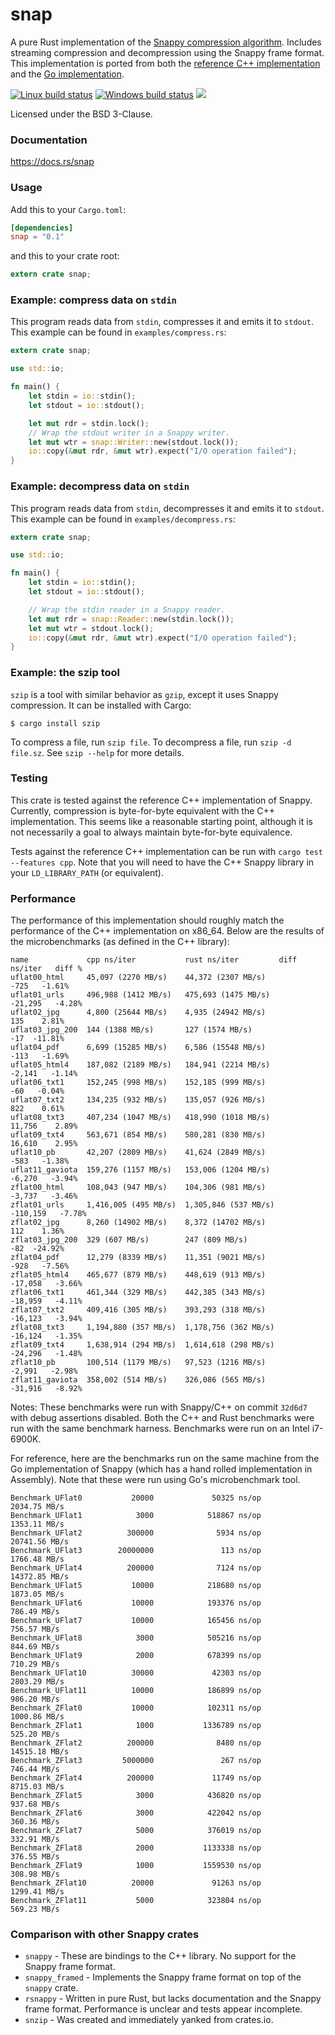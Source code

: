 snap
====
A pure Rust implementation of the
[Snappy compression algorithm](http://google.github.io/snappy/).
Includes streaming compression and decompression using the Snappy frame format.
This implementation is ported from both the
[reference C++ implementation](https://github.com/google/snappy)
and the
[Go implementation](https://github.com/golang/snappy).

[![Linux build status](https://api.travis-ci.org/BurntSushi/rust-snappy.png)](https://travis-ci.org/BurntSushi/rust-snappy)
[![Windows build status](https://ci.appveyor.com/api/projects/status/github/BurntSushi/rust-snappy?svg=true)](https://ci.appveyor.com/project/BurntSushi/rust-snappy)
[![](http://meritbadge.herokuapp.com/snap)](https://crates.io/crates/snap)

Licensed under the BSD 3-Clause.

### Documentation

https://docs.rs/snap

### Usage

Add this to your `Cargo.toml`:

```toml
[dependencies]
snap = "0.1"
```

and this to your crate root:

```rust
extern crate snap;
```

### Example: compress data on `stdin`

This program reads data from `stdin`, compresses it and emits it to `stdout`.
This example can be found in `examples/compress.rs`:

```rust
extern crate snap;

use std::io;

fn main() {
    let stdin = io::stdin();
    let stdout = io::stdout();

    let mut rdr = stdin.lock();
    // Wrap the stdout writer in a Snappy writer.
    let mut wtr = snap::Writer::new(stdout.lock());
    io::copy(&mut rdr, &mut wtr).expect("I/O operation failed");
}
```

### Example: decompress data on `stdin`

This program reads data from `stdin`, decompresses it and emits it to `stdout`.
This example can be found in `examples/decompress.rs`:

```rust
extern crate snap;

use std::io;

fn main() {
    let stdin = io::stdin();
    let stdout = io::stdout();

    // Wrap the stdin reader in a Snappy reader.
    let mut rdr = snap::Reader::new(stdin.lock());
    let mut wtr = stdout.lock();
    io::copy(&mut rdr, &mut wtr).expect("I/O operation failed");
}
```

### Example: the szip tool

`szip` is a tool with similar behavior as `gzip`, except it uses Snappy
compression. It can be installed with Cargo:

```
$ cargo install szip
```

To compress a file, run `szip file`. To decompress a file, run `szip -d
file.sz`. See `szip --help` for more details.

### Testing

This crate is tested against the reference C++ implementation of Snappy.
Currently, compression is byte-for-byte equivalent with the C++ implementation.
This seems like a reasonable starting point, although it is not necessarily
a goal to always maintain byte-for-byte equivalence.

Tests against the reference C++ implementation can be run with
`cargo test --features cpp`. Note that you will need to have the C++ Snappy
library in your `LD_LIBRARY_PATH` (or equivalent).

### Performance

The performance of this implementation should roughly match the performance of
the C++ implementation on x86_64. Below are the results of the microbenchmarks
(as defined in the C++ library):

```
name             cpp ns/iter           rust ns/iter         diff ns/iter   diff %
uflat00_html     45,097 (2270 MB/s)    44,372 (2307 MB/s)           -725   -1.61%
uflat01_urls     496,988 (1412 MB/s)   475,693 (1475 MB/s)       -21,295   -4.28%
uflat02_jpg      4,800 (25644 MB/s)    4,935 (24942 MB/s)            135    2.81%
uflat03_jpg_200  144 (1388 MB/s)       127 (1574 MB/s)               -17  -11.81%
uflat04_pdf      6,699 (15285 MB/s)    6,586 (15548 MB/s)           -113   -1.69%
uflat05_html4    187,082 (2189 MB/s)   184,941 (2214 MB/s)        -2,141   -1.14%
uflat06_txt1     152,245 (998 MB/s)    152,185 (999 MB/s)            -60   -0.04%
uflat07_txt2     134,235 (932 MB/s)    135,057 (926 MB/s)            822    0.61%
uflat08_txt3     407,234 (1047 MB/s)   418,990 (1018 MB/s)        11,756    2.89%
uflat09_txt4     563,671 (854 MB/s)    580,281 (830 MB/s)         16,610    2.95%
uflat10_pb       42,207 (2809 MB/s)    41,624 (2849 MB/s)           -583   -1.38%
uflat11_gaviota  159,276 (1157 MB/s)   153,006 (1204 MB/s)        -6,270   -3.94%
zflat00_html     108,043 (947 MB/s)    104,306 (981 MB/s)         -3,737   -3.46%
zflat01_urls     1,416,005 (495 MB/s)  1,305,846 (537 MB/s)     -110,159   -7.78%
zflat02_jpg      8,260 (14902 MB/s)    8,372 (14702 MB/s)            112    1.36%
zflat03_jpg_200  329 (607 MB/s)        247 (809 MB/s)                -82  -24.92%
zflat04_pdf      12,279 (8339 MB/s)    11,351 (9021 MB/s)           -928   -7.56%
zflat05_html4    465,677 (879 MB/s)    448,619 (913 MB/s)        -17,058   -3.66%
zflat06_txt1     461,344 (329 MB/s)    442,385 (343 MB/s)        -18,959   -4.11%
zflat07_txt2     409,416 (305 MB/s)    393,293 (318 MB/s)        -16,123   -3.94%
zflat08_txt3     1,194,880 (357 MB/s)  1,178,756 (362 MB/s)      -16,124   -1.35%
zflat09_txt4     1,638,914 (294 MB/s)  1,614,618 (298 MB/s)      -24,296   -1.48%
zflat10_pb       100,514 (1179 MB/s)   97,523 (1216 MB/s)         -2,991   -2.98%
zflat11_gaviota  358,002 (514 MB/s)    326,086 (565 MB/s)        -31,916   -8.92%
```

Notes: These benchmarks were run with Snappy/C++ on commit `32d6d7` with debug
assertions disabled. Both the C++ and Rust benchmarks were run with the same
benchmark harness. Benchmarks were run on an Intel i7-6900K.

For reference, here are the benchmarks run on the same machine from the Go
implementation of Snappy (which has a hand rolled implementation in Assembly).
Note that these were run using Go's microbenchmark tool.

```
Benchmark_UFlat0           20000             50325 ns/op        2034.75 MB/s
Benchmark_UFlat1            3000            518867 ns/op        1353.11 MB/s
Benchmark_UFlat2          300000              5934 ns/op        20741.56 MB/s
Benchmark_UFlat3        20000000               113 ns/op        1766.48 MB/s
Benchmark_UFlat4          200000              7124 ns/op        14372.85 MB/s
Benchmark_UFlat5           10000            218680 ns/op        1873.05 MB/s
Benchmark_UFlat6           10000            193376 ns/op         786.49 MB/s
Benchmark_UFlat7           10000            165456 ns/op         756.57 MB/s
Benchmark_UFlat8            3000            505216 ns/op         844.69 MB/s
Benchmark_UFlat9            2000            678399 ns/op         710.29 MB/s
Benchmark_UFlat10          30000             42303 ns/op        2803.29 MB/s
Benchmark_UFlat11          10000            186899 ns/op         986.20 MB/s
Benchmark_ZFlat0           10000            102311 ns/op        1000.86 MB/s
Benchmark_ZFlat1            1000           1336789 ns/op         525.20 MB/s
Benchmark_ZFlat2          200000              8480 ns/op        14515.18 MB/s
Benchmark_ZFlat3         5000000               267 ns/op         746.44 MB/s
Benchmark_ZFlat4          200000             11749 ns/op        8715.03 MB/s
Benchmark_ZFlat5            3000            436820 ns/op         937.68 MB/s
Benchmark_ZFlat6            3000            422042 ns/op         360.36 MB/s
Benchmark_ZFlat7            5000            376019 ns/op         332.91 MB/s
Benchmark_ZFlat8            2000           1133338 ns/op         376.55 MB/s
Benchmark_ZFlat9            1000           1559530 ns/op         308.98 MB/s
Benchmark_ZFlat10          20000             91263 ns/op        1299.41 MB/s
Benchmark_ZFlat11           5000            323804 ns/op         569.23 MB/s
```

### Comparison with other Snappy crates

* `snappy` - These are bindings to the C++ library. No support for the Snappy
  frame format.
* `snappy_framed` - Implements the Snappy frame format on top of the `snappy`
  crate.
* `rsnappy` - Written in pure Rust, but lacks documentation and the Snappy
  frame format. Performance is unclear and tests appear incomplete.
* `snzip` - Was created and immediately yanked from crates.io.

